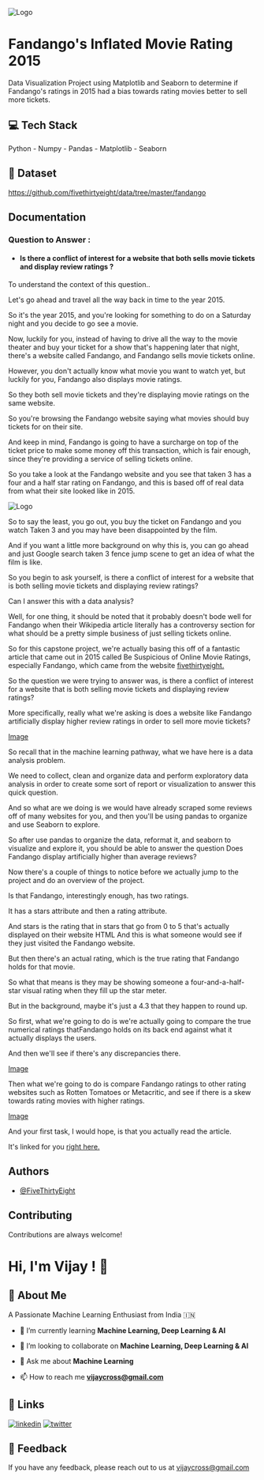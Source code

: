 
![Logo](https://i.pinimg.com/564x/ea/2b/54/ea2b54a4eb63210e2d56488b57634613.jpg)


# Fandango's Inflated Movie Rating 2015

Data Visualization Project using Matplotlib and Seaborn to determine if Fandango's ratings in 2015 had a bias towards rating movies better to sell more tickets.
## 💻 Tech Stack
Python - Numpy - Pandas - Matplotlib - Seaborn
## 🧪 Dataset
https://github.com/fivethirtyeight/data/tree/master/fandango
## Documentation

### Question to Answer :
* #### Is there a conflict of interest for a website that both sells movie tickets and display review ratings ?

To understand the context of this question..

Let's go ahead and travel all the way back in time to the year 2015.

So it's the year 2015, and you're looking for something to do on a Saturday night and you decide to go see a movie.
 
Now, luckily for you, instead of having to drive all the way to the movie theater and buy your ticket for a show that's happening later that night, there's a website called Fandango, and Fandango sells movie tickets online.

However, you don't actually know what movie you want to watch yet, but luckily for you, Fandango also displays movie ratings.

So they both sell movie tickets and they're displaying movie ratings on the same website.

So you're browsing the Fandango website saying what movies should buy tickets for on their site.

And keep in mind, Fandango is going to have a surcharge on top of the ticket price to make some money off this transaction, which is fair enough, since they're providing a service of selling tickets online.

So you take a look at the Fandango website and you see that taken 3 has a four and a half star rating on Fandango, and this is based off of real data from what their site looked like in 2015.

![Logo](https://i.pinimg.com/564x/82/a0/0e/82a00ea09c4d889c159e3226d956813c.jpg)


So to say the least, you go out, you buy the ticket on Fandango and you watch Taken 3 and you may have been disappointed by the film.

And if you want a little more background on why this is, you can go ahead and just Google search taken 3 fence jump scene to get an idea of what the film is like.

So you begin to ask yourself, is there a conflict of interest for a website that is both selling movie tickets and displaying review ratings?

Can I answer this with a data analysis?

Well, for one thing, it should be noted that it probably doesn't bode well for Fandango when their Wikipedia article literally has a controversy section for what should be a pretty simple business of just selling tickets online.

So for this capstone project, we're actually basing this off of a fantastic article that came out in 2015 called Be Suspicious of Online Movie Ratings, especially Fandango, which came from the website [fivethirtyeight.](https://fivethirtyeight.com/features/fandango-movies-ratings/)

So the question we were trying to answer was, is there a conflict of interest for a website that is both selling movie tickets and displaying review ratings?

More specifically, really what we're asking is does a website like Fandango artificially display higher review ratings in order to sell more movie tickets?




[Image]([https://github.com/vijaycross](https://github.com/vijaycross/FandangoMovieRating2015/blob/main/README.md))









So recall that in the machine learning pathway, what we have here is a data analysis problem.

We need to collect, clean and organize data and perform exploratory data analysis in order to create some sort of report or visualization to answer this quick question.

And so what are we doing is we would have already scraped some reviews off of many websites for you, and then you'll be using pandas to organize and use Seaborn to explore.

So after use pandas to organize the data, reformat it, and seaborn to visualize and explore it, you should be able to answer the question Does Fandango display artificially higher than average reviews?

Now there's a couple of things to notice before we actually jump to the project and do an overview of the project.

Is that Fandango, interestingly enough, has two ratings.

It has a stars attribute and then a rating attribute.

And stars is the rating that in stars that go from 0 to 5 that's actually displayed on their website HTML And this is what someone would see if they just visited the Fandango website.

But then there's an actual rating, which is the true rating that Fandango holds for that movie.

So what that means is they may be showing someone a four-and-a-half-star visual rating when they fill up the star meter.

But in the background, maybe it's just a 4.3 that they happen to round up.

So first, what we're going to do is we're actually going to compare the true numerical ratings thatFandango holds on its back end against what it actually displays the users.

And then we'll see if there's any discrepancies there.







[Image]([https://github.com/vijaycross/](https://github.com/vijaycross/FandangoMovieRating2015/blob/main/README.md))














Then what we're going to do is compare Fandango ratings to other rating websites such as Rotten Tomatoes or Metacritic, and see if there is a skew towards rating movies with higher ratings.







[Image]([https://github.com/vijaycross](https://github.com/vijaycross/FandangoMovieRating2015/blob/main/README.md))













And your first task, I would hope, is that you actually read the article.

It's linked for you [right here.](https://fivethirtyeight.com/features/fandango-movies-ratings/)
## Authors

- [@FiveThirtyEight](https://github.com/fivethirtyeight)


## Contributing

Contributions are always welcome!


# Hi, I'm Vijay ! 👋


## 🚀 About Me
A Passionate Machine Learning Enthusiast from India  🇮🇳

- 🧠 I’m currently learning **Machine Learning, Deep Learning & AI**

- 👯 I’m looking to collaborate on **Machine Learning, Deep Learning & AI**

- 💬 Ask me about **Machine Learning**

- 📫 How to reach me **vijaycross@gmail.com**


## 🔗 Links

[![linkedin](https://img.shields.io/badge/linkedin-0A66C2?style=for-the-badge&logo=linkedin&logoColor=white)](https://www.linkedin.com/in/vijaycross/)
[![twitter](https://img.shields.io/badge/twitter-1DA1F2?style=for-the-badge&logo=twitter&logoColor=white)](https://twitter.com/vijaycross)


## 📨 Feedback

If you have any feedback, please reach out to us at vijaycross@gmail.com
